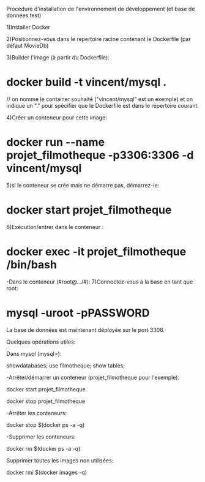 Procédure d'installation de l'environnement de développement (et base de données test)

1)Installer Docker

2)Positionnez-vous dans le repertoire racine contenant le Dockerfile (par défaut MovieDb)

3)Builder l'image (à partir du Dockerfile):

# docker build -t vincent/mysql .
// on nomme le container souhaité ("vincent/mysql" est un exemple) et on indique un "." pour spécifier que le Dockerfile est dans le répertoire courant.

4)Créer un conteneur pour cette image:

# docker run --name projet_filmotheque -p3306:3306 -d vincent/mysql


5)si le conteneur se crée mais ne démarre pas, démarrez-le:
# docker start projet_filmotheque 

6)Exécution/entrer dans le conteneur :

# docker exec -it projet_filmotheque /bin/bash

-Dans le conteneur (#root@.../#):
7)Connectez-vous à la base en tant que root:

# mysql -uroot -pPASSWORD

La base de données est maintenant déployée sur le port 3306.

Quelques opérations utiles:

Dans mysql (mysql>):

showdatabases; 
use filmotheque;
show tables;



-Arrêter/démarrer un conteneur (projet_filmotheque pour l'exemple):

docker start projet_filmotheque

docker stop projet_filmotheque

-Arrêter les conteneurs:

docker stop $(docker ps -a -q)

-Supprimer les conteneurs:

docker rm $(docker ps -a -q)


Supprimer toutes les images non utilisées:

docker rmi $(docker images -q)


